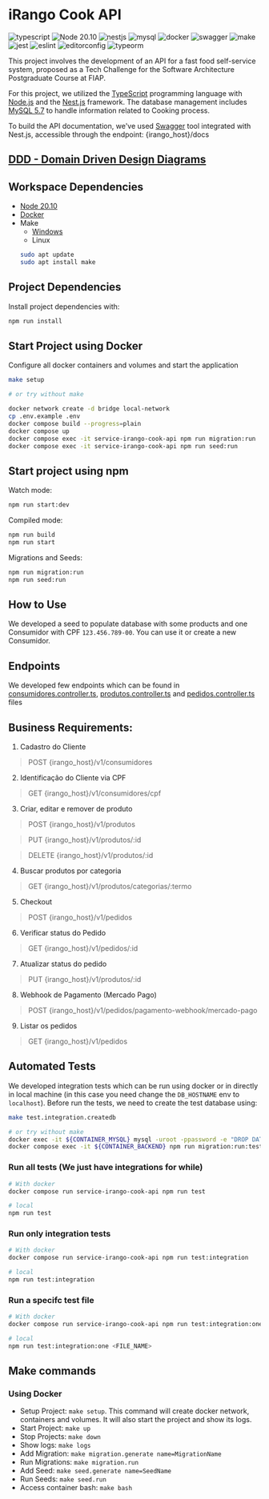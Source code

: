 # iRango Cook API
![typescript](https://shields.io/badge/TypeScript-3178C6?logo=TypeScript&logoColor=FFF&style=flat-square)
![Node 20.10](https://shields.io/badge/Node-20.10.0-339933?logo=Node.js&logoColor=FFF&style=flat-square)
![nestjs](https://shields.io/badge/NestJS-E0234E?logo=NestJS&logoColor=FFF&style=flat-square)
![mysql](https://shields.io/badge/MySQL-4479A1?logo=MySQL&logoColor=FFF&style=flat-square)
![docker](https://shields.io/badge/Docker-2496ED?logo=Docker&logoColor=FFF&style=flat-square)
![swagger](https://shields.io/badge/Swagger-85EA2D?logo=Swagger&logoColor=FFF&style=flat-square)
![make](https://shields.io/badge/Make-00CC00?logo=Make&logoColor=FFF&style=flat-square)
![jest](https://shields.io/badge/Jest-C21325?logo=Jest&logoColor=FFF&style=flat-square)
![eslint](https://shields.io/badge/ESLint-4B32C3?logo=ESLint&logoColor=FFF&style=flat-square)
![editorconfig](https://shields.io/badge/EditorConfig-000000?logo=EditorConfig&logoColor=FFF&style=flat-square)
![typeorm](https://shields.io/badge/TypeORM-F37626?logo=TypeORM&logoColor=FFF&style=flat-square)

This project involves the development of an API for a fast food self-service system, proposed as a Tech Challenge for the Software Architecture Postgraduate Course at FIAP.

For this project, we utilized the [TypeScript](https://www.typescriptlang.org/) programming language with [Node.js](https://nodejs.org/) and the [Nest.js](https://nestjs.com/) framework. The database management includes [MySQL 5.7](https://www.mysql.com/) to handle information related to Cooking process.

To build the API documentation, we've used [Swagger](https://swagger.io/) tool integrated with Nest.js, accessible through the endpoint: {irango_host}/docs

## [DDD - Domain Driven Design Diagrams](./docs/domain-driven-design.md)

## Workspace Dependencies
- [Node 20.10](https://nodejs.org/)
- [Docker](https://www.docker.com/get-started/)
- Make
  - [Windows](https://gnuwin32.sourceforge.net/packages/make.htm)
  - Linux
  ```bash
  sudo apt update
  sudo apt install make
  ```

## Project Dependencies
Install project dependencies with:
```bash
npm run install
```

## Start Project using Docker
Configure all docker containers and volumes and start the application
```bash
make setup

# or try without make

docker network create -d bridge local-network
cp .env.example .env
docker compose build --progress=plain
docker compose up
docker compose exec -it service-irango-cook-api npm run migration:run
docker compose exec -it service-irango-cook-api npm run seed:run
```

## Start project using npm
Watch mode:
```bash
npm run start:dev
```

Compiled mode:
```bash
npm run build
npm run start
```

Migrations and Seeds:
```bash
npm run migration:run
npm run seed:run
```

## How to Use
We developed a seed to populate database with some products and one Consumidor with CPF `123.456.789-00`. You can use it or create a new Consumidor.

## Endpoints
We developed few endpoints which can be found in [consumidores.controller.ts](./src/adapter/driver/nestjs/consumidores/consumidores.controller.ts), [produtos.controller.ts](./src/adapter/driver/nestjs/produtos/produtos.controller.ts) and [pedidos.controller.ts](./src/adapter/driver/nestjs/pedidos/pedidos.controller.ts) files

## Business Requirements:
1. Cadastro do Cliente
> POST {irango_host}/v1/consumidores
2. Identificação do Cliente via CPF
> GET {irango_host}/v1/consumidores/cpf
3. Criar, editar e remover de produto
> POST {irango_host}/v1/produtos

> PUT {irango_host}/v1/produtos/:id

> DELETE {irango_host}/v1/produtos/:id
4. Buscar produtos por categoria
> GET {irango_host}/v1/produtos/categorias/:termo
5. Checkout
> POST {irango_host}/v1/pedidos
6. Verificar status do Pedido
> GET {irango_host}/v1/pedidos/:id
7. Atualizar status do pedido
> PUT {irango_host}/v1/produtos/:id
8. Webhook de Pagamento (Mercado Pago)
> POST {irango_host}/v1/pedidos/pagamento-webhook/mercado-pago
9. Listar os pedidos
> GET {irango_host}/v1/pedidos

## Automated Tests
We developed integration tests which can be run using docker or in directly in local machine (in this case you need change the `DB_HOSTNAME` env to `localhost`). Before run the tests, we need to create the test database using:
```bash
make test.integration.createdb

# or try without make
docker exec -it ${CONTAINER_MYSQL} mysql -uroot -ppassword -e "DROP DATABASE IF EXISTS ${DATABASE}_test; CREATE DATABASE ${DATABASE}_test;"
docker compose exec -it ${CONTAINER_BACKEND} npm run migration:run:test
```

### Run all tests (We just have integrations for while)
```bash
# With docker
docker compose run service-irango-cook-api npm run test

# local
npm run test
```

### Run only integration tests
```bash
# With docker
docker compose run service-irango-cook-api npm run test:integration

# local
npm run test:integration
```

### Run a specifc test file
```bash
# With docker
docker compose run service-irango-cook-api npm run test:integration:one <FILE_NAME>

# local
npm run test:integration:one <FILE_NAME>
```

## Make commands
### Using Docker
- Setup Project: `make setup`. This command will create docker network, containers and volumes. It will also start the project and show its logs.
- Start Project: `make up`
- Stop Projects: `make down`
- Show logs: `make logs`
- Add Migration: `make migration.generate name=MigrationName`
- Run Migrations: `make migration.run`
- Add Seed: `make seed.generate name=SeedName`
- Run Seeds: `make seed.run`
- Access container bash: `make bash`
